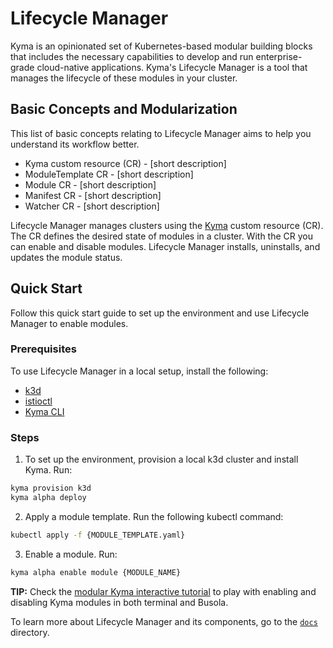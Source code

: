 # Lifecycle Manager

Kyma is an opinionated set of Kubernetes-based modular building blocks that includes the necessary capabilities to develop and run enterprise-grade cloud-native applications. Kyma's Lifecycle Manager is a tool that manages the lifecycle of these modules in your cluster.

## Basic Concepts and Modularization

This list of basic concepts relating to Lifecycle Manager aims to help you understand its workflow better.

- Kyma custom resource (CR) - [short description]
- ModuleTemplate CR - [short description]
- Module CR - [short description]
- Manifest CR - [short description]
- Watcher CR - [short description]

Lifecycle Manager manages clusters using the [Kyma](api/v1beta1/kyma_types.go) custom resource (CR). The CR defines the desired state of modules in a cluster. With the CR you can enable and disable modules. Lifecycle Manager installs, uninstalls, and updates the module status.

## Quick Start

Follow this quick start guide to set up the environment and use Lifecycle Manager to enable modules.

### Prerequisites

To use Lifecycle Manager in a local setup, install the following:

- [k3d](https://k3d.io/)
- [istioctl](https://istio.io/latest/docs/setup/install/istioctl/)
- [Kyma CLI](https://kyma-project.io/docs/kyma/latest/04-operation-guides/operations/01-install-kyma-CLI)

### Steps

1. To set up the environment, provision a local k3d cluster and install Kyma. Run:

  ```bash
  kyma provision k3d
  kyma alpha deploy
  ```

2. Apply a module template. Run the following kubectl command:

  ```bash
  kubectl apply -f {MODULE_TEMPLATE.yaml}
  ```

3. Enable a module. Run:

  ```bash
  kyma alpha enable module {MODULE_NAME}
  ```

**TIP:** Check the [modular Kyma interactive tutorial](https://killercoda.com/kyma-project/scenario/modular-kyma) to play with enabling and disabling Kyma modules in both terminal and Busola.

<!-- If you are new to our Lifecycle Manager and want to get started quickly, we recommend that you follow our [Quick Start Guide](./docs/user/quick-start.md). This guide will walk you through the basic steps of setting up your local KCP cluster, installing the Lifecycle Manager, and using the main features. ??? -->

To learn more about Lifecycle Manager and its components, go to the [`docs`](/docs/) directory.
